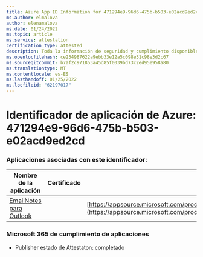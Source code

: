 ```yaml
---
title: Azure App ID Information for 471294e9-96d6-475b-b503-e02acd9ed2cd
ms.author: elmalova
author: elenamalova
ms.date: 01/24/2022
ms.topic: article
ms.service: attestation
certification_type: attested
description: Toda la información de seguridad y cumplimiento disponible para 471294e9-96d6-475b-b503-e02acd9ed2cd.
ms.openlocfilehash: ce254987622a9ebb33e12a5c098e31c98e3d2c67
ms.sourcegitcommit: b7af2c971853a45d85f0039bd73c2ed95e958a80
ms.translationtype: MT
ms.contentlocale: es-ES
ms.lasthandoff: 01/25/2022
ms.locfileid: "62197017"
---
```

# <a name="azure-app-id-471294e9-96d6-475b-b503-e02acd9ed2cd"></a>Identificador de aplicación de Azure: 471294e9-96d6-475b-b503-e02acd9ed2cd


### <a name="apps-associated-with-this-id"></a>Aplicaciones asociadas con este identificador:
| **Nombre de la aplicación** | **Certificado** | **Ver en AppSource** |
|--------------|---------------|-----------------------|
| [EmailNotes para Outlook](https://docs.microsoft.com/microsoft-365-app-certification/forward/standsssouthpacificltd1581455821226.emailnotes) |  | [https://appsource.microsoft.com/product/office/standsssouthpacificltd1581455821226.emailnotes](https://appsource.microsoft.com/product/office/standsssouthpacificltd1581455821226.emailnotes) |

### <a name="microsoft-365-app-compliance-status"></a>Microsoft 365 de cumplimiento de aplicaciones
- Publisher estado de Attestaton: completado
